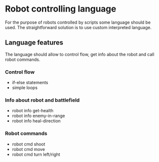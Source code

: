 # Robot controlling language

For the purpose of robots controlled by scripts some language should be used.
The straightforward solution is to use custom interpreted language.

## Language features

The language should allow to control flow, get info about the robot and call
robot commands.

### Control flow

- if-else statements
- simple loops

### Info about robot and battlefield

- robot info get-health
- robot info enemy-in-range
- robot info heal-direction

### Robot commands

- robot cmd shoot
- robot cmd move <direction>
- robot cmd turn left/right
